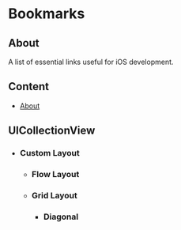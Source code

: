 # Bookmarks

## About
A list of essential links useful for iOS development.

## Content
- [About](#about)


## UICollectionView
 * ### Custom Layout
   * ### Flow Layout
   * ### Grid Layout
     * ### Diagonal 
    

